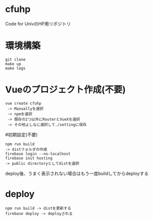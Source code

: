 # cfuhp
Code for UnivのHP用リポジトリ

# 環境構築
```
git clone
make up
make logs
```

# Vueのプロジェクト作成(不要)
```
vue create cfuhp
 -> Manuallyを選択
 -> npmを選択
 -> 既存の2つ以外にRouterとVueXを選択
 -> その他よしなに選択して./settingに保存
```

#初期設定(不要)
```
npm run build
-> distフォルダの作成
firebase login --no-localhost
firebase init hosting
-> public directoryとしてdistを選択
```
deploy後、うまく表示されない場合はもう一度buildしてからdeployする

# deploy
```
npm run build -> distを更新する
firebase deploy -> deployされる
```
